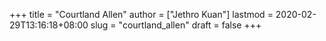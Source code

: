 +++
title = "Courtland Allen"
author = ["Jethro Kuan"]
lastmod = 2020-02-29T13:16:18+08:00
slug = "courtland_allen"
draft = false
+++
